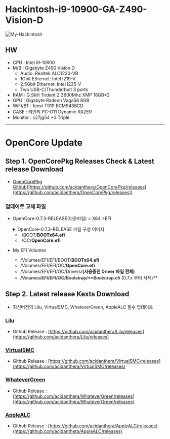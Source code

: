 # Hackintosh-i9-10900-GA-Z490-Vision-D
![My-Hackintosh](Docs/my-hackintosh-i9-z490_vision-D.png)


## HW
- CPU : Intel i9-10900
- M/B : Gigabyte Z490 Vision D
  - Audio: Realtek ALC1220-VB
  - 1Gbit Ethernet: Intel I219-V
  - 2.5Gbit Ethernet: Intel I225-V
  - Two USB-C/Thunderbolt 3 ports
- RAM : G.Skill Trident Z 3600Mhz XMP 16GB*2
- GPU : Gigabyte Radeon Vaga56 8GB
- WiFi/BT : fenvi T919 BCM9436CD
- CASE : 리안리 PC-O11 Dynamic RAZER
- Monitor : c27jg54 *3 Triple

---

# OpenCore Update

## Step 1. OpenCorePkg Releases Check & Latest release Download
- [OpenCorePkg Github](https://github.com/acidanthera/OpenCorePkg/releases)([https://github.com/acidanthera/OpenCorePkg/releases](https://github.com/acidanthera/OpenCorePkg/releases))

### 업데이트 교체 파일
- OpenCore-0.7.3-RELEASE(다운파일) > X64 >EFI
	<details>
	<summary>OpenCore-0.7.3-RELEASE 파일 구성 이미지 </summary>
	
	![ex) OC-Release-file](Docs/OC-file.png)
	
	</details>

    - ./BOOT/**BOOTx64.efi**
    - ./OC/**OpenCore.efi**
- My EFI Volumes
    - /Volumes/EFI/EFI/BOOT/**BOOTx64.efi**
    - /Volumes/EFI/EFI/OC/**OpenCore.efi**
    - /Volumes/EFI/EFI/OC/Drivers/**(사용중인 Driver 파일 전체)**
    - ~~/Volumes/EFI/EFI/OC/Bootstrap/**Bootstrap.efi~~ (0.7.x 부터 삭제)**

## Step 2. Latest release Kexts Download

- 최신버전의 Lilu, VirtualSMC, WhateverGreen, AppleALC 필수 업데이트

### [Lilu](https://github.com/acidanthera/Lilu/releases)

- Github Release : [https://github.com/acidanthera/Lilu/releases](https://github.com/acidanthera/Lilu/releases)


### [VirtualSMC](https://github.com/acidanthera/VirtualSMC/releases)

- Github Release : [https://github.com/acidanthera/VirtualSMC/releases](https://github.com/acidanthera/VirtualSMC/releases)

### [WhateverGreen](https://github.com/acidanthera/WhateverGreen/releases)

- Github Release : [https://github.com/acidanthera/WhateverGreen/releases](https://github.com/acidanthera/WhateverGreen/releases)


### [AppleALC](https://github.com/acidanthera/AppleALC/releases)

- Github Release : [https://github.com/acidanthera/AppleALC/releases](https://github.com/acidanthera/AppleALC/releases)

